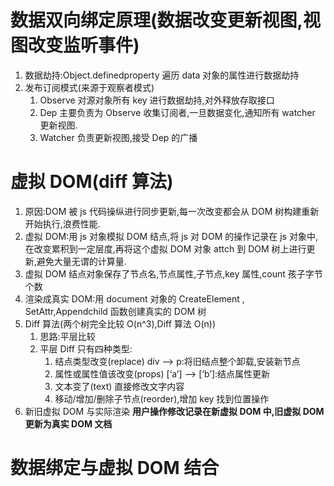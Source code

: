 # 数据双向绑定原理(数据改变更新视图,视图改变监听事件)

1. 数据劫持:Object.definedproperty 遍历 data 对象的属性进行数据劫持
2. 发布订阅模式(来源于观察者模式)
   1. Observe 对源对象所有 key 进行数据劫持,对外释放存取接口
   2. Dep 主要负责为 Observe 收集订阅者,一旦数据变化,通知所有 watcher 更新视图.
   3. Watcher 负责更新视图,接受 Dep 的广播

# 虚拟 DOM(diff 算法)

1. 原因:DOM 被 js 代码操纵进行同步更新,每一次改变都会从 DOM 树构建重新开始执行,浪费性能.
2. 虚拟 DOM:用 js 对象模拟 DOM 结点,将 js 对 DOM 的操作记录在 js 对象中,在改变累积到一定层度,再将这个虚拟 DOM 对象 attch 到 DOM 树上进行更新,避免大量无谓的计算量.
3. 虚拟 DOM 结点对象保存了节点名,节点属性,子节点,key 属性,count 孩子字节个数
4. 渲染成真实 DOM:用 document 对象的 CreateElement , SetAttr,Appendchild 函数创建真实的 DOM 树
5. Diff 算法(两个树完全比较 O(n^3),Diff 算法 O(n))
   1. 思路:平层比较
   2. 平层 Diff 只有四种类型:
      1. 结点类型改变(replace) div ——> p:将旧结点整个卸载,安装新节点
      2. 属性或属性值该改变(props) [‘a’] ——> [‘b’]:结点属性更新
      3. 文本变了(text) 直接修改文字内容
      4. 移动/增加/删除子节点(reorder),增加 key 找到位置操作
6. 新旧虚拟 DOM 与实际渲染
   **用户操作修改记录在新虚拟 DOM 中,旧虚拟 DOM 更新为真实 DOM 文档**

# 数据绑定与虚拟 DOM 结合
